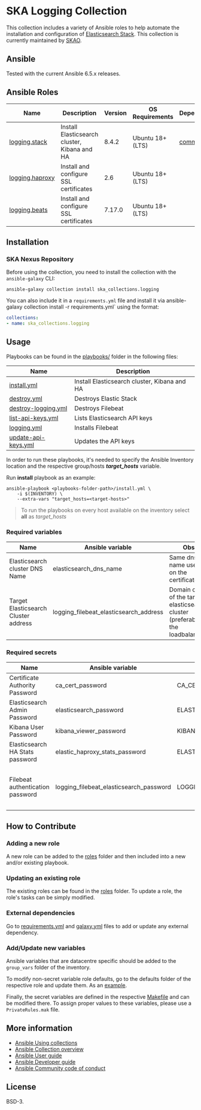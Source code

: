 # SKA Logging Collection

This collection includes a variety of Ansible roles to help automate the installation and configuration of [Elasticsearch Stack](https://www.elastic.co/elastic-stack/).
This collection is currently maintained by [SKAO](https://www.skao.int/).

## Ansible

Tested with the current Ansible 6.5.x releases.

## Ansible Roles
| Name | Description | Version | OS Requirements | Dependencies |
| ---- | ----------- | ------- | --- | ---|
| [logging.stack](https://gitlab.com/ska-telescope/sdi/ska-ser-ansible-collections/-/tree/main/ansible_collections/ska_collections/logging/roles/stack) | Install Elasticsearch cluster, Kibana and HA | 8.4.2 | Ubuntu 18+ (LTS) | [common.certs](https://gitlab.com/ska-telescope/sdi/ska-ser-ansible-collections/-/tree/main/ansible_collections/ska_collections/common/roles/certs) |
| [logging.haproxy](https://gitlab.com/ska-telescope/sdi/ska-ser-ansible-collections/-/tree/main/ansible_collections/ska_collections/logging/roles/haproxy) | Install and configure SSL certificates | 2.6 | Ubuntu 18+ (LTS) | |
| [logging.beats](https://gitlab.com/ska-telescope/sdi/ska-ser-ansible-collections/-/tree/main/ansible_collections/ska_collections/logging/roles/beats) | Install and configure SSL certificates | 7.17.0 | Ubuntu 18+ (LTS) | |

## Installation

### SKA Nexus Repository

Before using the collection, you need to install the collection with the `ansible-galaxy` CLI:

    ansible-galaxy collection install ska_collections.logging

You can also include it in a `requirements.yml` file and install it via ansible-galaxy collection install -r requirements.yml` using the format:

```yaml
collections:
- name: ska_collections.logging
```

## Usage

Playbooks can be found in the [playbooks/](https://gitlab.com/ska-telescope/sdi/ska-ser-ansible-collections/-/tree/main/ansible_collections/ska_collections/logging/playbooks) folder in the following files:

| Name | Description |
| ---- | ----------- |
| [install.yml](https://gitlab.com/ska-telescope/sdi/ska-ser-ansible-collections/-/blob/1441ec87eebf5e0ea3a579a25761449f7f853a94/ansible_collections/ska_collections/logging/playbooks/common.yml) | Install Elasticsearch cluster, Kibana and HA  |
| [destroy.yml](https://gitlab.com/ska-telescope/sdi/ska-ser-ansible-collections/-/blob/1441ec87eebf5e0ea3a579a25761449f7f853a94/ansible_collections/ska_collections/logging/playbooks/destroy.yml) | Destroys Elastic Stack |
| [destroy-logging.yml](https://gitlab.com/ska-telescope/sdi/ska-ser-ansible-collections/-/blob/1441ec87eebf5e0ea3a579a25761449f7f853a94/ansible_collections/ska_collections/logging/playbooks/destroy-logging.yml) | Destroys Filebeat |
| [list-api-keys.yml](https://gitlab.com/ska-telescope/sdi/ska-ser-ansible-collections/-/blob/1441ec87eebf5e0ea3a579a25761449f7f853a94/ansible_collections/ska_collections/logging/playbooks/list-api-keys.yml) | Lists Elasticsearch API keys |
| [logging.yml](https://gitlab.com/ska-telescope/sdi/ska-ser-ansible-collections/-/blob/1441ec87eebf5e0ea3a579a25761449f7f853a94/ansible_collections/ska_collections/logging/playbooks/logging.yml) | Installs Filebeat|
| [update-api-keys.yml](https://gitlab.com/ska-telescope/sdi/ska-ser-ansible-collections/-/blob/1441ec87eebf5e0ea3a579a25761449f7f853a94/ansible_collections/ska_collections/logging/playbooks/logging.yml) | Updates the API keys |

In order to run these playbooks, it's needed to specify the Ansible Inventory location and the respective group/hosts ***target_hosts*** variable.

Run **install** playbook as an example:
```
ansible-playbook <playbooks-folder-path>/install.yml \
	-i $(INVENTORY) \
	--extra-vars "target_hosts=<target-hosts>"
```

> To run the playbooks on every host available on the inventory select **all** as *target_hosts*

### Required variables

| Name | Ansible variable | Obs |
| ---- | ----------- | ----- |
| Elasticsearch cluster DNS Name | elasticsearch_dns_name | Same dns name used on the certificates |
| Target Elasticsearch Cluster address | logging_filebeat_elasticsearch_address | Domain or ip of the target elasticsearch cluster (preferably, the loadbalancer) |

### Required secrets

| Name | Ansible variable | ENV variable | Obs |
| ---- | ----------- | ------------ | ----- |
| Certificate Authority Password | ca_cert_password | CA_CERT_PASSWORD | |
| Elasticsearch Admin Password | elasticsearch_password | ELASTICSEARCH_PASSWORD | |
| Kibana User Password | kibana_viewer_password | KIBANA_VIEWER_PASSWORD | |
| Elasticsearch HA Stats password | elastic_haproxy_stats_password | ELASTIC_HAPROXY_STATS_PASSWORD | |
| Filebeat authentication password | logging_filebeat_elasticsearch_password | LOGGING_FILEBEAT_API_KEY | logging_filebeat_elasticsearch_auth_method: 'basic' -> Plain password <br><br> logging_filebeat_elasticsearch_auth_method: 'api-key' -> base64-decoded issued by `elasticsearch_api_keys`|

## How to Contribute

### Adding a new role
A new role can be added to the [roles](./roles/) folder and then included into a new and/or existing playbook.

### Updating an existing role
The existing roles can be found in the [roles](./roles/) folder. To update a role, the role's tasks can be simply modified.

### External dependencies
Go to [requirements.yml](../../../requirements.yml) and [galaxy.yml](./galaxy.yml) files to add or update any external dependency.

### Add/Update new variables
Ansible variables that are datacentre specific should be added to the `group_vars` folder of the inventory.

To modify non-secret variable role defaults, go to the defaults folder of the respective role and update them. As an [example](./roles/stack/defaults/main.yml).

Finally, the secret variables are defined in the respective [Makefile](../../../resources/jobs/logging.mk) and can be modified there. To assign proper values to these variables, please use a `PrivateRules.mak` file.

## More information

- [Ansible Using collections](https://docs.ansible.com/ansible/latest/user_guide/collections_using.html)
- [Ansible Collection overview](https://github.com/ansible-collections/overview)
- [Ansible User guide](https://docs.ansible.com/ansible/latest/user_guide/index.html)
- [Ansible Developer guide](https://docs.ansible.com/ansible/latest/dev_guide/index.html)
- [Ansible Community code of conduct](https://docs.ansible.com/ansible/latest/community/code_of_conduct.html)

## License

BSD-3.